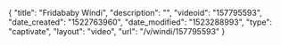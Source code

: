 {
    "title": "Fridababy Windi",
    "description": "",
    "videoid": "157795593",
    "date_created": "1522763960",
    "date_modified": "1523288993",
    "type": "captivate",
    "layout": "video",
    "url": "\/v\/windi\/157795593"
}